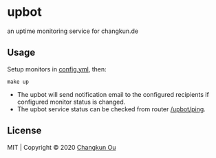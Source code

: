 # upbot

an uptime monitoring service for changkun.de

## Usage

Setup monitors in [config.yml](./configs/config.yml), then:

```
make up
```

- The upbot will send notification email to the configured recipients 
  if configured monitor status is changed.
- The upbot service status can be checked from router [/upbot/ping](https://changkun.de/upbot/ping).

## License

MIT | Copyright &copy; 2020 [Changkun Ou](https://changkun.de)